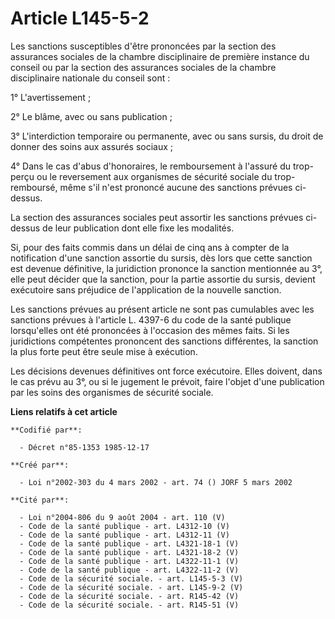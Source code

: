 # Article L145-5-2

Les sanctions susceptibles d'être prononcées par la section des assurances sociales de la chambre disciplinaire de première
instance du conseil ou par la section des assurances sociales de la chambre disciplinaire nationale du conseil sont :

1° L'avertissement ;

2° Le blâme, avec ou sans publication ;

3° L'interdiction temporaire ou permanente, avec ou sans sursis, du droit de donner des soins aux assurés sociaux ;

4° Dans le cas d'abus d'honoraires, le remboursement à l'assuré du trop-perçu ou le reversement aux organismes de sécurité
sociale du trop-remboursé, même s'il n'est prononcé aucune des sanctions prévues ci-dessus.

La section des assurances sociales peut assortir les sanctions prévues ci-dessus de leur publication dont elle fixe les
modalités.

Si, pour des faits commis dans un délai de cinq ans à compter de la notification d'une sanction assortie du sursis, dès lors
que cette sanction est devenue définitive, la juridiction prononce la sanction mentionnée au 3°, elle peut décider que la
sanction, pour la partie assortie du sursis, devient exécutoire sans préjudice de l'application de la nouvelle sanction.

Les sanctions prévues au présent article ne sont pas cumulables avec les sanctions prévues à l'article L. 4397-6 du code de
la santé publique lorsqu'elles ont été prononcées à l'occasion des mêmes faits. Si les juridictions compétentes prononcent
des sanctions différentes, la sanction la plus forte peut être seule mise à exécution.

Les décisions devenues définitives ont force exécutoire. Elles doivent, dans le cas prévu au 3°, ou si le jugement le
prévoit, faire l'objet d'une publication par les soins des organismes de sécurité sociale.

**Liens relatifs à cet article**

	**Codifié par**:

	  - Décret n°85-1353 1985-12-17

	**Créé par**:

	  - Loi n°2002-303 du 4 mars 2002 - art. 74 () JORF 5 mars 2002

	**Cité par**:

	  - Loi n°2004-806 du 9 août 2004 - art. 110 (V)
	  - Code de la santé publique - art. L4312-10 (V)
	  - Code de la santé publique - art. L4312-11 (V)
	  - Code de la santé publique - art. L4321-18-1 (V)
	  - Code de la santé publique - art. L4321-18-2 (V)
	  - Code de la santé publique - art. L4322-11-1 (V)
	  - Code de la santé publique - art. L4322-11-2 (V)
	  - Code de la sécurité sociale. - art. L145-5-3 (V)
	  - Code de la sécurité sociale. - art. L145-9-2 (V)
	  - Code de la sécurité sociale. - art. R145-42 (V)
	  - Code de la sécurité sociale. - art. R145-51 (V)
